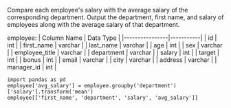 Compare each employee's salary with the average salary of the corresponding department.
Output the department, first name, and salary of employees along with the average salary of that department.

employee:
| Column Name    | Data Type |
|----------------|-----------|
| id             | int       |
| first_name     | varchar   |
| last_name      | varchar   |
| age            | int       |
| sex            | varchar   |
| employee_title | varchar   |
| department     | varchar   |
| salary         | int       |
| target         | int       |
| bonus          | int       |
| email          | varchar   |
| city           | varchar   |
| address        | varchar   |
| manager_id     | int       |

```
import pandas as pd
employee['avg_salary'] = employee.groupby('department')['salary'].transform('mean')
employee[['first_name', 'department', 'salary', 'avg_salary']]
```
